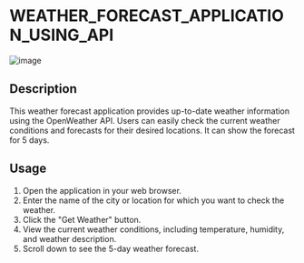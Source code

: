 # WEATHER_FORECAST_APPLICATION_USING_API

![image](https://github.com/dinnu9x5/WEATHER_FORECAST_APPLICATION_USING_API/assets/113547730/524fa188-2aff-4240-86bd-f8f71740b04f)

## Description

This weather forecast application provides up-to-date weather information using the OpenWeather API. Users can easily check the current weather conditions and forecasts for their desired locations. It can show the forecast for 5 days.


## Usage

1. Open the application in your web browser.
2. Enter the name of the city or location for which you want to check the weather.
3. Click the "Get Weather" button.
4. View the current weather conditions, including temperature, humidity, and weather description.
5. Scroll down to see the 5-day weather forecast.
